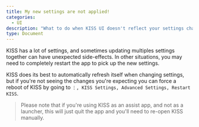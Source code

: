 ```yaml
---
title: My new settings are not applied!
categories:
  - UI
description: "What to do when KISS UI doesn't reflect your settings changes"
type: Document
---
```


KISS has a lot of settings, and sometimes updating multiples settings together can have unexpected side-effects. In other situations, you may need to completely restart the app to pick up the new settings.

KISS does its best to automatically refresh itself when changing settings, but if you're not seeing the changes you're expecting you can force a reboot of KISS by going to `⋮, KISS Settings, Advanced Settings, Restart KISS`.

> Please note that if you're using KISS as an assist app, and not as a launcher, this will just quit the app and you'll need to re-open KISS manually.
